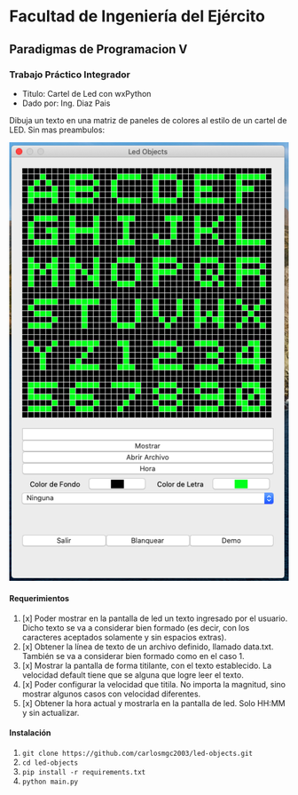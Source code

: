 # Facultad de Ingeniería del Ejército
## Paradigmas de Programacion V
### Trabajo Práctico Integrador
* Titulo: Cartel de Led con wxPython
* Dado por: Ing. Diaz Pais

Dibuja un texto en una matriz de paneles de colores al estilo de un
cartel de LED. Sin mas preambulos:

![alt text](https://raw.githubusercontent.com/carlosmgc2003/led-objects/master/img/led-objects.png)

#### Requerimientos
1. [x] Poder mostrar en la pantalla de led un texto ingresado por el usuario. Dicho texto se va a considerar bien formado (es decir, con los caracteres aceptados solamente y sin espacios extras).
2. [x] Obtener la línea de texto de un archivo definido, llamado data.txt. También se va a considerar bien formado como en el caso 1.
3. [x] Mostrar la pantalla de forma titilante, con el texto establecido. La velocidad default tiene que se alguna que logre leer el texto.
4. [x] Poder configurar la velocidad que titila. No importa la magnitud, sino mostrar algunos casos con velocidad diferentes.
5. [x] Obtener la hora actual y mostrarla en la pantalla de led. Solo HH:MM y sin actualizar.

#### Instalación
1. `git clone https://github.com/carlosmgc2003/led-objects.git`
2. `cd led-objects`
3. `pip install -r requirements.txt`
4. `python main.py`